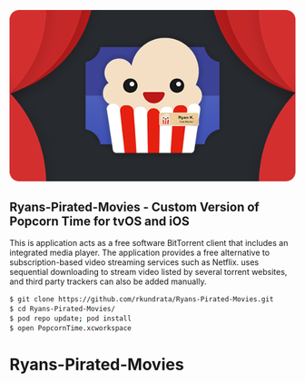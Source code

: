 <p align="left " >
  <img src="PopcornTime/Logo/Logo.png" alt="Popcorn Time" title="Popcorn Time">
</p>

## Ryans-Pirated-Movies - Custom Version of Popcorn Time for tvOS and iOS
This is application acts as a free software BitTorrent client that includes an integrated media player. The application provides a free alternative to subscription-based video streaming services such as Netflix.  uses sequential downloading to stream video listed by several torrent websites, and third party trackers can also be added manually.

``` bash
$ git clone https://github.com/rkundrata/Ryans-Pirated-Movies.git
$ cd Ryans-Pirated-Movies/
$ pod repo update; pod install
$ open PopcornTime.xcworkspace
```
# Ryans-Pirated-Movies
